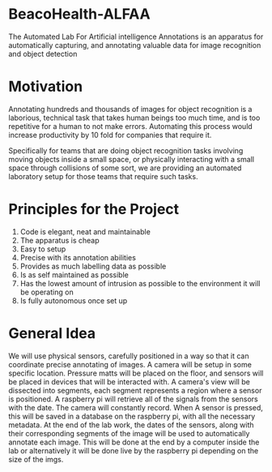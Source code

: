 # BeacoHealth-ALFAA
The Automated Lab For Artificial intelligence Annotations is an apparatus for automatically capturing, and annotating valuable data for image recognition and object detection

# Motivation
Annotating hundreds and thousands of images for object recognition is a laborious, technical task that takes human beings too much time, and is too repetitive for a human to not make errors. Automating this process would increase productivity by 10 fold for companies that require it. 

Specifically for teams that are doing object recognition tasks involving moving objects inside a small space, or physically interacting with a small space through collisions of some sort, we are providing an automated laboratory setup for those teams that require such tasks.

# Principles for the Project
1. Code is elegant, neat and maintainable
2. The apparatus is cheap
3. Easy to setup
4. Precise with its annotation abilities
5. Provides as much labelling data as possible
6. Is as self maintained as possible
7. Has the lowest amount of intrusion as possible to the environment it will be operating on
7. Is fully autonomous once set up

# General Idea
We will use physical sensors, carefully positioned in a way so that it can coordinate precise annotating of images. A camera will be setup in some specific location. Pressure matts will be placed on the floor, and sensors will be placed in devices that will be interacted with. A camera's view will be dissected into segments, each segment represents a region where a sensor is positioned. A raspberry pi will retrieve all of the signals from the sensors with the date. The camera will constantly record. When A sensor is pressed, this will be saved in a database on the raspberry pi, with all the necessary metadata. At the end of the lab work, the dates of the sensors, along with their corresponding segments of the image will be used to automatically annotate each image. This will be done at the end by a computer inside the lab or alternatively it will be done live by the raspberry pi depending on the size of the imgs. 
